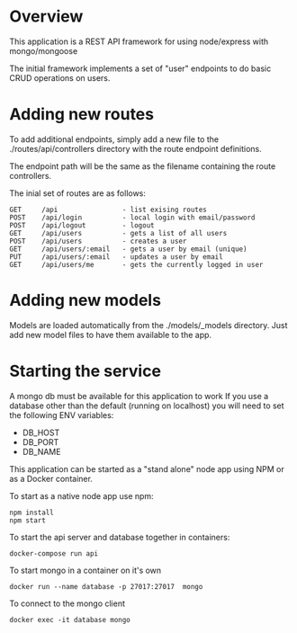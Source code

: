 # Overview

This application is a REST API framework for using node/express with mongo/mongoose

The initial framework implements a set of "user" endpoints to do basic CRUD operations on users.

# Adding new routes

To add additional endpoints, simply add a new file to the ./routes/api/controllers directory with 
the route endpoint definitions. 

The endpoint path will be the same as the filename containing the route controllers.

The inial set of routes are as follows:

    GET     /api                - list exising routes
    POST    /api/login          - local login with email/password
    POST    /api/logout         - logout
    GET     /api/users          - gets a list of all users
    POST    /api/users          - creates a user
    GET     /api/users/:email   - gets a user by email (unique)
    PUT     /api/users/:email   - updates a user by email
    GET     /api/users/me       - gets the currently logged in user

# Adding new models

Models are loaded automatically from the ./models/_models directory. Just add new model files to have
them available to the app.

# Starting the service
A mongo db must be available for this application to work
If you use a database other than the default (running on localhost) you will need to set the 
following ENV variables:

- DB_HOST
- DB_PORT
- DB_NAME

This application can be started as a "stand alone" node app using NPM or as a Docker container.

To start as a native node app use npm:

    npm install
    npm start

To start the api server and database together in containers:
 
    docker-compose run api

To start mongo in a container on it's own
 
    docker run --name database -p 27017:27017  mongo

To connect to the mongo client
 
    docker exec -it database mongo



